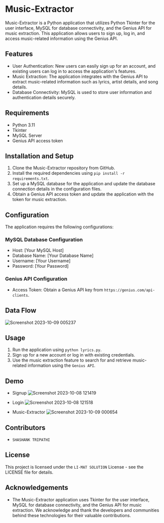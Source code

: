 # Music-Extractor

Music-Extractor is a Python application that utilizes Python Tkinter for the user interface, MySQL for database connectivity, and the Genius API for music extraction. This application allows users to sign up, log in, and access music-related information using the Genius API.

## Features

- User Authentication: New users can easily sign up for an account, and existing users can log in to access the application's features.
- Music Extraction: The application integrates with the Genius API to extract music-related information such as lyrics, artist details, and song details.
- Database Connectivity: MySQL is used to store user information and authentication details securely.

## Requirements

- Python 3.11
- Tkinter
- MySQL Server
- Genius API access token

## Installation and Setup

1. Clone the Music-Extractor repository from GitHub.
2. Install the required dependencies using `pip install -r requirements.txt`.
3. Set up a MySQL database for the application and update the database connection details in the configuration files.
4. Obtain a Genius API access token and update the application with the token for music extraction.

## Configuration

The application requires the following configurations:

### MySQL Database Configuration

- Host: [Your MySQL Host]
- Database Name: [Your Database Name]
- Username: [Your Username]
- Password: [Your Password]

### Genius API Configuration

- Access Token: Obtain a Genius API key from `https://genius.com/api-clients`.

## Data Flow
![Screenshot 2023-10-09 005237](https://github.com/Shashanktriathi1703/Music-Extractor/assets/105815482/18b17201-6f68-43b4-9b8e-482faf9b0f7e)


## Usage

1. Run the application using `python lyrics.py`.
2. Sign up for a new account or log in with existing credentials.
3. Use the music extraction feature to search for and retrieve music-related information using the `Genius API`.

## Demo 
- Signup 
![Screenshot 2023-10-08 121419](https://github.com/Shashanktriathi1703/Music-Extractor/assets/105815482/857844e6-5e73-4e68-a75e-731fb73ab2f9)

- Login
![Screenshot 2023-10-08 121518](https://github.com/Shashanktriathi1703/Music-Extractor/assets/105815482/a0b8327b-19c1-4907-81b6-49f58c56cb97)

- Music-Extractor
![Screenshot 2023-10-09 000654](https://github.com/Shashanktriathi1703/Music-Extractor/assets/105815482/bee25bec-ee9a-4a38-97b2-9966ea8be7b2)

## Contributors

- `SHASHANK TRIPATHI`

## License

This project is licensed under the `LI-MAT SOLUTION` License - see the LICENSE file for details.

## Acknowledgements

- The Music-Extractor application uses Tkinter for the user interface, MySQL for database connectivity, and the Genius API for music extraction. We acknowledge and thank the developers and communities behind these technologies for their valuable contributions.

